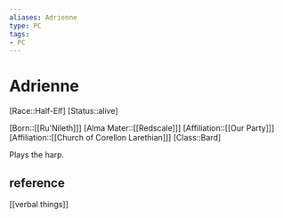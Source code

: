 ```yaml
---
aliases: Adrienne
type: PC
tags:
- PC
---
```


# Adrienne

[Race::Half-Elf]
[Status::alive]

[Born::[[Ru'Nileth]]]
[Alma Mater::[[Redscale]]]
[Affiliation::[[Our Party]]]
[Affiliation::[[Church of Corellon Larethian]]]
[Class::Bard]

Plays the harp. 

## reference
[[verbal things]]
